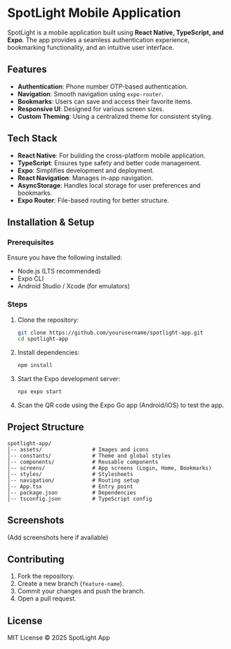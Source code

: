 # SpotLight Mobile Application

SpotLight is a mobile application built using **React Native, TypeScript, and Expo**. The app provides a seamless authentication experience, bookmarking functionality, and an intuitive user interface.

## Features
- **Authentication**: Phone number OTP-based authentication.
- **Navigation**: Smooth navigation using `expo-router`.
- **Bookmarks**: Users can save and access their favorite items.
- **Responsive UI**: Designed for various screen sizes.
- **Custom Theming**: Using a centralized theme for consistent styling.

## Tech Stack
- **React Native**: For building the cross-platform mobile application.
- **TypeScript**: Ensures type safety and better code management.
- **Expo**: Simplifies development and deployment.
- **React Navigation**: Manages in-app navigation.
- **AsyncStorage**: Handles local storage for user preferences and bookmarks.
- **Expo Router**: File-based routing for better structure.

## Installation & Setup
### Prerequisites
Ensure you have the following installed:
- Node.js (LTS recommended)
- Expo CLI
- Android Studio / Xcode (for emulators)

### Steps
1. Clone the repository:
   ```sh
   git clone https://github.com/yourusername/spotlight-app.git
   cd spotlight-app
   ```
2. Install dependencies:
   ```sh
   npm install
   ```
3. Start the Expo development server:
   ```sh
   npx expo start
   ```
4. Scan the QR code using the Expo Go app (Android/iOS) to test the app.

## Project Structure
```
spotlight-app/
│-- assets/                # Images and icons
│-- constants/             # Theme and global styles
│-- components/            # Reusable components
│-- screens/               # App screens (Login, Home, Bookmarks)
│-- styles/                # Stylesheets
│-- navigation/            # Routing setup
│-- App.tsx                # Entry point
│-- package.json           # Dependencies
│-- tsconfig.json          # TypeScript config
```

## Screenshots
(Add screenshots here if available)

## Contributing
1. Fork the repository.
2. Create a new branch (`feature-name`).
3. Commit your changes and push the branch.
4. Open a pull request.

## License
MIT License © 2025 SpotLight App

